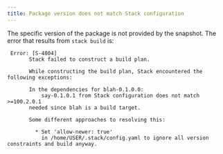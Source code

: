 ```yaml
---
title: Package version does not match Stack configuration
---
```


The specific version of the package is not provided by the snapshot. The error that results from `stack build` is:
```text
 Error: [S-4804]
       Stack failed to construct a build plan.
       
       While constructing the build plan, Stack encountered the following exceptions:
       
       In the dependencies for blah-0.1.0.0:
           say-0.1.0.1 from Stack configuration does not match >=100.2.0.1 
       needed since blah is a build target.
       
       Some different approaches to resolving this:
       
         * Set 'allow-newer: true'
           in /home/USER/.stack/config.yaml to ignore all version constraints and build anyway.
```
